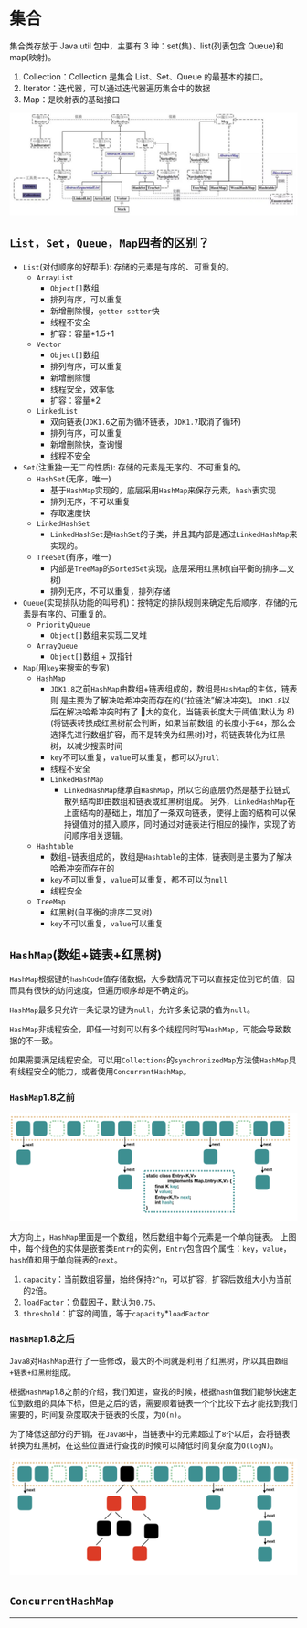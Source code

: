 # 集合

集合类存放于 Java.util 包中，主要有 3 种：set(集)、list(列表包含 Queue)和 map(映射)。

1. Collection：Collection 是集合 List、Set、Queue 的最基本的接口。
2. Iterator：迭代器，可以通过迭代器遍历集合中的数据
3. Map：是映射表的基础接口

![collection.png](img/collection.png)

## <div id="jh_szdqb">`List`，`Set`，`Queue`，`Map`四者的区别？</div>

- `List`(对付顺序的好帮⼿): 存储的元素是有序的、可重复的。
  - `ArrayList`
    - `Object[]`数组
    - 排列有序，可以重复
    - 新增删除慢，`getter setter`快
    - 线程不安全
    - 扩容：容量*1.5+1
  - `Vector`
    - `Object[]`数组
    - 排列有序，可以重复
    - 新增删除慢
    - 线程安全，效率低
    - 扩容：容量*2
  - `LinkedList`
    - 双向链表(`JDK1.6`之前为循环链表，`JDK1.7`取消了循环)
    - 排列有序，可以重复
    - 新增删除快，查询慢
    - 线程不安全
- `Set`(注重独⼀⽆⼆的性质): 存储的元素是⽆序的、不可重复的。
  - `HashSet`(⽆序，唯⼀)
    - 基于`HashMap`实现的，底层采⽤`HashMap`来保存元素，`hash`表实现
    - 排列无序，不可以重复
    - 存取速度快
  - `LinkedHashSet`
    - `LinkedHashSet`是`HashSet`的⼦类，并且其内部是通过`LinkedHashMap`来实现的。
  - `TreeSet`(有序，唯⼀)
    - 内部是`TreeMap`的`SortedSet`实现，底层采⽤红⿊树(⾃平衡的排序⼆叉树)
    - 排列无序，不可以重复，排列存储
- `Queue`(实现排队功能的叫号机)：按特定的排队规则来确定先后顺序，存储的元素是有序的、可重复的。
  - `PriorityQueue`
    - `Object[]`数组来实现⼆叉堆
  - `ArrayQueue`
    - `Object[]`数组 + 双指针
- `Map`(⽤`key`来搜索的专家)
  - `HashMap`
    - `JDK1.8`之前`HashMap`由数组+链表组成的，数组是`HashMap`的主体，链表则
      是主要为了解决哈希冲突⽽存在的(“拉链法”解决冲突)。`JDK1.8`以后在解决哈希冲突时有了
      ᫾⼤的变化，当链表⻓度⼤于阈值(默认为 8)(将链表转换成红⿊树前会判断，如果当前数组
      的⻓度⼩于`64`，那么会选择先进⾏数组扩容，⽽不是转换为红⿊树)时，将链表转化为红⿊
      树，以减少搜索时间
    - `key`不可以重复，`value`可以重复，都可以为`null`
    - 线程不安全
    - `LinkedHashMap`
      - `LinkedHashMap`继承⾃`HashMap`，所以它的底层仍然是基于拉链式散列结构即由数组和链表或红⿊树组成。
        另外，`LinkedHashMap`在上⾯结构的基础上，增加了⼀条双向链表，使得上⾯的结构可以保持键值对的插⼊顺序，同时通过对链表进⾏相应的操作，实现了访问顺序相关逻辑。
  - `Hashtable`
    - 数组+链表组成的，数组是`Hashtable`的主体，链表则是主要为了解决哈希冲突而存在的
    - `key`不可以重复，`value`可以重复，都不可以为`null`
    - 线程安全
  - `TreeMap`
    - 红⿊树(⾃平衡的排序⼆叉树)
    - `key`不可以重复，`value`可以重复

## <div id="jh_hashmap">`HashMap`(数组+链表+红黑树)</div>

`HashMap`根据键的`hashCode`值存储数据，大多数情况下可以直接定位到它的值，因而具有很快的访问速度，但遍历顺序却是不确定的。

`HashMap`最多只允许一条记录的键为`null`，允许多条记录的值为`null`。

`HashMap`非线程安全，即任一时刻可以有多个线程同时写`HashMap`，可能会导致数据的不一致。

如果需要满足线程安全，可以用`Collections`的`synchronizedMap`方法使`HashMap`具有线程安全的能力，或者使用`ConcurrentHashMap`。

### `HashMap`1.8之前

![hashMap_java7.png](img/hashMap_java7.png)

大方向上，`HashMap`里面是一个数组，然后数组中每个元素是一个单向链表。
上图中，每个绿色的实体是嵌套类`Entry`的实例，`Entry`包含四个属性：`key`，`value`，`hash`值和用于单向链表的`next`。

1. `capacity`：当前数组容量，始终保持`2^n`，可以扩容，扩容后数组大小为当前的`2`倍。
2. `loadFactor`：负载因子，默认为`0.75`。
3. `threshold`：扩容的阈值，等于`capacity`*`loadFactor`

### `HashMap`1.8之后
`Java8`对`HashMap`进行了一些修改，最大的不同就是利用了红黑树，所以其由`数组+链表+红黑树`组成。

根据`HashMap`1.8之前的介绍，我们知道，查找的时候，根据`hash`值我们能够快速定位到数组的具体下标，但是之后的话，需要顺着链表一个个比较下去才能找到我们需要的，时间复杂度取决于链表的长度，为`O(n)`。

为了降低这部分的开销，在`Java8`中，当链表中的元素超过了`8`个以后，会将链表转换为红黑树，在这些位置进行查找的时候可以降低时间复杂度为`O(logN)`。

![hashMap_java8.png](img/hashMap_java8.png)

## <div id="jh_concurrenthashmap">`ConcurrentHashMap`</div>

----
